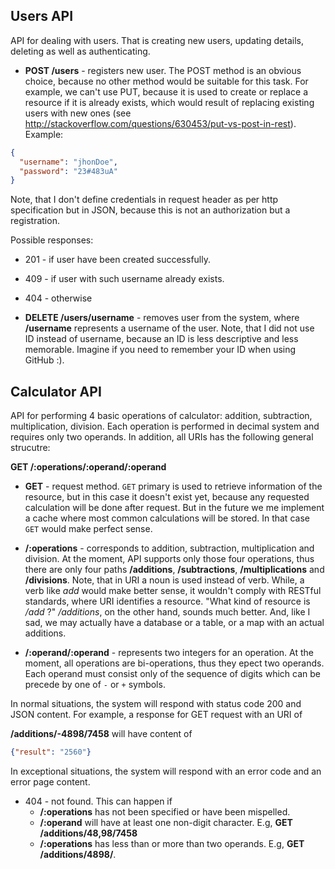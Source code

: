 ## Users API

API for dealing with users. That is creating new users, updating details, deleting as well as authenticating.

- **POST /users** - registers new user. The POST method is an obvious choice, because no other method would be suitable for this task. For example, we can't use PUT, because it is used to create or replace a resource if it is already exists, which would result of replacing existing users with new ones (see http://stackoverflow.com/questions/630453/put-vs-post-in-rest). 
Example:

```json
{
  "username": "jhonDoe",
  "password": "23#483uA"
}
```
Note, that I don't define credentials in request header as per http specification but in JSON, because this is not an authorization but a registration. 

Possible responses:

- 201 - if user have been created successfully.
- 409 - if user with such username already exists.
- 404 - otherwise

- **DELETE /users/username** - removes user from the system, where **/username** represents a username of the user. Note, that I did not use ID instead of username, because an ID is less descriptive and less memorable. Imagine if you need to remember your ID when using GitHub :). 



## Calculator API

API for performing 4 basic operations of calculator: addition, subtraction, multiplication, division. Each operation is performed 
in decimal system and requires only two operands. In addition, all URIs has the following general strucutre:

**GET /:operations/:operand/:operand**

- **GET** - request method. `GET` primary is used to retrieve information of the resource, but in this case it doesn't exist yet, because any requested calculation will be done after request. But in the future we me implement a cache where most common calculations will be stored. In that case `GET` would make perfect sense.

- **/:operations** - corresponds to addition, subtraction, multiplication and division. At the moment, API supports only those four operations, thus there are only four paths **/additions**, **/subtractions**, **/multiplications** and **/divisions**. Note, that in URI a noun is used instead of verb. While, a verb like _add_ would make better sense, it wouldn't comply with RESTful standards, where URI identifies a resource. "What kind of resource is _/add_ ?" _/additions_, on the other hand, sounds much better. And, like I sad, we may actually have a database or a table, or a map with an actual additions.

- **/:operand/:operand** - represents two integers for an operation. At the moment, all operations are bi-operations, thus they epect two operands. Each operand must consist only of the sequence of digits which can be precede by one of `-` or `+` symbols. 

In normal situations, the system will respond with status code 200 and JSON content. For example, 
a response for GET request with an URI of

**/additions/-4898/7458** will have content of

  ```json
  {"result": "2560"}
  ```
In exceptional situations, the system will respond with an error code and an error page content.

- 404 - not found. This can happen if 
  - **/:operations** has not been specified or have been mispelled. 
  - **/:operand** will have at least one non-digit character. E.g, **GET /additions/48,98/7458** 
  - **/:operations** has less than or more than two operands. E.g, **GET /additions/4898/**.
  
